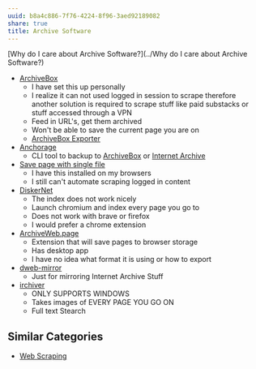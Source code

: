 ```yaml
---
uuid: b8a4c886-7f76-4224-8f96-3aed92189082
share: true
title: Archive Software
---
```

[Why do I care about Archive Software?](../Why do I care about Archive Software?)


* [ArchiveBox](../405b67dc-be60-4211-ad64-9d65188fbef8)
	* I have set this up personally
	* I realize it can not used logged in session to scrape therefore another solution is required to scrape stuff like paid substacks or stuff accessed through a VPN
	* Feed in URL's, get them archived
	* Won't be able to save the current page you are on
	* [ArchiveBox Exporter](../644999db-33db-4ea6-bc59-9c3c32cdf633)
* [Anchorage](../cb0de4b0-8b2d-41c5-a676-d58258324bda)
	* CLI tool to backup to [ArchiveBox](../405b67dc-be60-4211-ad64-9d65188fbef8) or [Internet Archive](../33d7fe86-a712-4430-be91-9b7ff1738e65)
* [Save page with single file](../f278aafd-a626-411e-8f30-90780cddb04e)
	* I have this installed on my browsers
	* I still can't automate scraping logged in content
* [DiskerNet](../94394a3f-55e8-4953-8fd1-4288597cbbf3)
	* The index does not work nicely
	* Launch chromium and index every page you go to
	* Does not work with brave or firefox
	* I would prefer a chrome extension
* [ArchiveWeb.page](../3d0e13b7-f764-4b8d-8be0-10e79054d2bf)
	* Extension that will save pages to browser storage
	* Has desktop app
	* I have no idea what format it is using or how to export
* [dweb-mirror](../147ad9fd-a1d8-4f96-8336-6bbd8e40d0d5)
	* Just for mirroring Internet Archive Stuff
* [irchiver](../4bf832ee-c913-41d1-86c5-cf82550d16e4)
	* ONLY SUPPORTS WINDOWS
	* Takes images of EVERY PAGE YOU GO ON
	* Full text Stearch

## Similar Categories

* [Web Scraping](../a4d5154b-6474-4bb6-8a82-ed04bfc722ab)